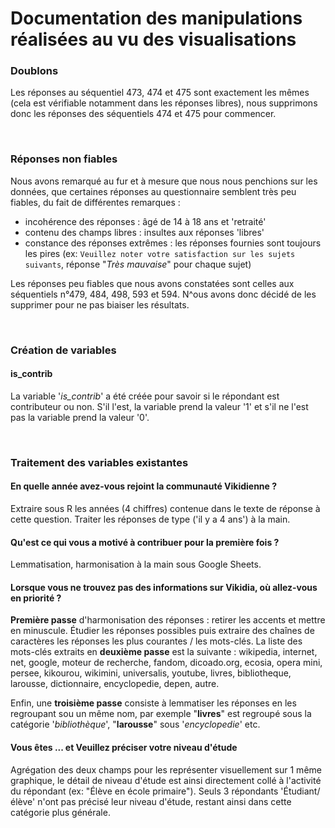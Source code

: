 # Documentation des manipulations réalisées au vu des visualisations


### Doublons

Les réponses au séquentiel 473, 474 et 475 sont exactement les mêmes (cela est vérifiable notamment dans les réponses libres), nous supprimons donc les réponses des séquentiels 474 et 475 pour commencer.

<br>

### Réponses non fiables

Nous avons remarqué au fur et à mesure que nous nous penchions sur les données, que certaines réponses au questionnaire semblent très peu fiables, du fait de différentes remarques : 

- incohérence des réponses : âgé de 14 à 18 ans et 'retraité'
- contenu des champs libres : insultes aux réponses 'libres'
- constance des réponses extrêmes : les réponses fournies sont toujours les pires (ex: `Veuillez noter votre satisfaction sur les sujets suivants`, réponse "*Très mauvaise*" pour chaque sujet)

Les réponses peu fiables que nous avons constatées sont celles aux séquentiels n°479, 484, 498, 593 et 594. N^ous avons donc décidé de les supprimer pour ne pas biaiser les résultats. 

<br>

### Création de variables

#### is_contrib

La variable '*is_contrib*' a été créée pour savoir si le répondant est contributeur ou non. S'il l'est, la variable prend la valeur '1' et s'il ne l'est pas la variable prend la valeur '0'. 

<br>

### Traitement des variables existantes

#### En quelle année avez-vous rejoint la communauté Vikidienne ?

Extraire sous R les années (4 chiffres) contenue dans le texte de réponse à cette question. Traiter les réponses de type ('il y a 4 ans') à la main.

#### Qu'est ce qui vous a motivé à contribuer pour la première fois ?

Lemmatisation, harmonisation à la main sous Google Sheets. 

#### Lorsque vous ne trouvez pas des informations sur Vikidia, où allez-vous en priorité ?

**Première passe** d'harmonisation des réponses : retirer les accents et mettre en minuscule. Étudier les réponses possibles puis extraire des chaînes de caractères les réponses les plus courantes / les mots-clés. La liste des mots-clés extraits en **deuxième passe** est la suivante : wikipedia, internet, net, google, moteur de recherche, fandom, dicoado.org, ecosia, opera mini, persee, kikourou, wikimini, universalis, youtube, livres, bibliotheque, larousse, dictionnaire, encyclopedie, depen, autre.

Enfin, une **troisième passe** consiste à lemmatiser les réponses en les regroupant sou un même nom, par exemple "**livres**" est regroupé sous la catégorie '*bibliothèque*', "**larousse**" sous '*encyclopedie*' etc.


#### Vous êtes ... et Veuillez préciser votre niveau d'étude 

Agrégation des deux champs pour les représenter visuellement sur 1 même graphique, le détail de niveau d'étude est ainsi directement collé à l'activité du répondant (ex: "Élève en école primaire"). Seuls 3 répondants 'Étudiant/élève' n'ont pas précisé leur niveau d'étude, restant ainsi dans cette catégorie plus générale. 

<br>

